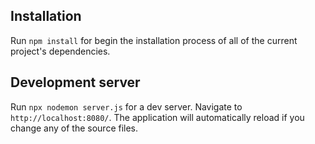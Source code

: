 ## Installation

Run `npm install` for begin the installation process of all of the current project's dependencies.

## Development server

Run `npx nodemon server.js` for a dev server. Navigate to `http://localhost:8080/`. The application will automatically reload if you change any of the source files.

